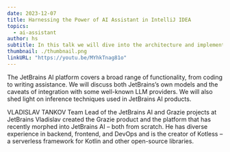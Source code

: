 ```yaml
---
date: 2023-12-07
title: Harnessing the Power of AI Assistant in IntelliJ IDEA
topics:
  - ai-assistant
author: hs
subtitle: In this talk we will dive into the architecture and implementation of JetBrains AI – the backbone of AI Assistant in JetBrains IDEs, Grazie, and other JetBrains products.
thumbnail: ./thumbnail.png
linkURL: "https://youtu.be/MYhkTnag81o"
---
```


The JetBrains AI platform covers a broad range of functionality, from coding to writing assistance. We will discuss both JetBrains’s own models and the caveats of integration with some well-known LLM providers. We will also shed light on inference techniques used in JetBrains AI products.

VLADISLAV TANKOV
Team Lead of the JetBrains AI and Grazie projects at JetBrains
Vladislav created the Grazie product and the platform that has recently morphed into JetBrains AI – both from scratch. He has diverse experience in backend, frontend, and DevOps and is the creator of Kotless – a serverless framework for Kotlin and other open-source libraries.
